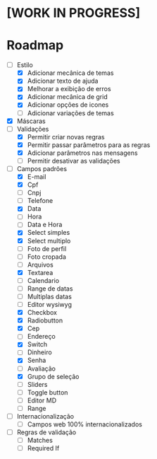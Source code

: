 # [WORK IN PROGRESS]

# Roadmap

- [ ] Estilo
  - [x] Adicionar mecânica de temas
  - [x] Adicionar texto de ajuda
  - [x] Melhorar a exibição de erros
  - [x] Adicionar mecânica de grid
  - [x] Adicionar opções de icones
  - [ ] Adicionar variações de temas
- [x] Máscaras
- [ ] Validações
  - [x] Permitir criar novas regras
  - [x] Permitir passar parâmetros para as regras
  - [x] Adicionar parâmetros nas mensagens
  - [ ] Permitir desativar as validações
- [ ] Campos padrões
  - [x] E-mail
  - [x] Cpf
  - [ ] Cnpj
  - [ ] Telefone
  - [x] Data
  - [ ] Hora
  - [ ] Data e Hora
  - [x] Select simples
  - [x] Select multiplo
  - [ ] Foto de perfil
  - [ ] Foto cropada
  - [ ] Arquivos
  - [x] Textarea
  - [ ] Calendario
  - [ ] Range de datas
  - [ ] Multiplas datas
  - [ ] Editor wysiwyg
  - [x] Checkbox
  - [x] Radiobutton
  - [x] Cep
  - [ ] Endereço
  - [x] Switch
  - [ ] Dinheiro
  - [x] Senha
  - [ ] Avaliação
  - [x] Grupo de seleção
  - [ ] Sliders
  - [ ] Toggle button
  - [ ] Editor MD
  - [ ] Range
- [ ] Internacionalização
  - [ ] Campos web 100% internacionalizados
- [ ] Regras de validação
  - [ ] Matches
  - [ ] Required If
